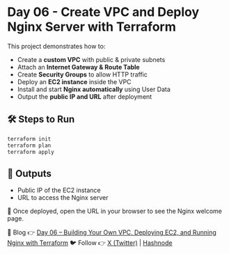 
# Day 06 - Create VPC and Deploy Nginx Server with Terraform  

This project demonstrates how to:  
- Create a **custom VPC** with public & private subnets  
- Attach an **Internet Gateway & Route Table**  
- Create **Security Groups** to allow HTTP traffic  
- Deploy an **EC2 instance** inside the VPC  
- Install and start **Nginx automatically** using User Data  
- Output the **public IP and URL** after deployment  

## 🛠 Steps to Run
```bash
terraform init
terraform plan
terraform apply
````

## 📌 Outputs

* Public IP of the EC2 instance
* URL to access the Nginx server

🎯 Once deployed, open the URL in your browser to see the Nginx welcome page.

📖 Blog 👉 [Day 06 – Building Your Own VPC, Deploying EC2, and Running Nginx with Terraform](https://abdulraheem.hashnode.dev/day-06-building-your-own-vpc-deploying-ec2-and-running-nginx-with-terraform)
🐦 Follow 👉 [X (Twitter)](https://x.com/Abdulraheem183) | [Hashnode](https://abdulraheem.hashnode.dev/) 



